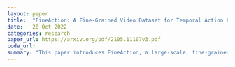 ```yaml
---
layout: paper
title:  "FineAction: A Fine-Grained Video Dataset for Temporal Action Localization"
date:   20 Oct 2022
categories: research
paper_url: https://arxiv.org/pdf/2105.11107v3.pdf
code_url: 
summary: "This paper introduces FineAction, a large-scale, fine-grained video dataset designed to address the limitations of current temporal action localization (TAL) benchmarks, which rely on coarse action classes and lead to model overfitting and ambiguous annotations. FineAction contains 103K instances across 106 action categories in 17K videos, offering a diverse and densely annotated dataset with co-occurring actions that pose new challenges for TAL. The authors evaluate popular localization methods on FineAction, revealing the impact of fine-grained instances on performance, and propose a baseline method achieving a 13.17% mAP. FineAction aims to advance TAL research and is accessible online."
---
```


